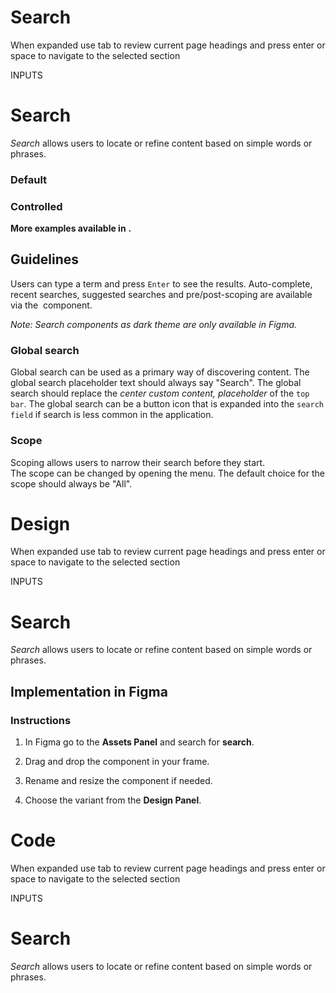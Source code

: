 # Search

When expanded use tab to review current page headings and press enter or space to navigate to the selected section

INPUTS

# Search

_Search_ allows users to locate or refine content based on simple words or phrases.

### Default

### Controlled

**More examples available in** **.**

## Guidelines

Users can type a term and press `Enter` to see the results. Auto-complete, recent searches, suggested searches and pre/post-scoping are available via the  component.

_Note: Search components as dark theme are only available in Figma._

### Global search

Global search can be used as a primary way of discovering content. The global search placeholder text should always say "Search". The global search should replace the _center custom content, placeholder_ of the `top bar`. The global search can be a button icon that is expanded into the `search field` if search is less common in the application.

### Scope

Scoping allows users to narrow their search before they start. The scope can be changed by opening the menu. The default choice for the scope should always be "All".



# Design

When expanded use tab to review current page headings and press enter or space to navigate to the selected section

INPUTS

# Search

_Search_ allows users to locate or refine content based on simple words or phrases.

## Implementation in Figma

### Instructions

1.  In Figma go to the **Assets Panel** and search for **search**.
    
2.  Drag and drop the component in your frame.
    
3.  Rename and resize the component if needed.
    
4.  Choose the variant from the **Design Panel**.



# Code

When expanded use tab to review current page headings and press enter or space to navigate to the selected section

INPUTS

# Search

_Search_ allows users to locate or refine content based on simple words or phrases.